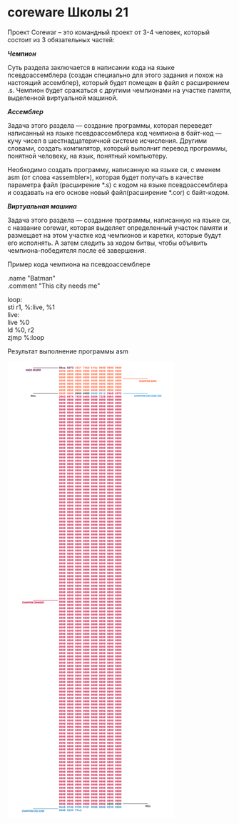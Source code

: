 # coreware Школы 21

Проект Corewar – это командный проект от 3-4 человек, который состоит из 3 обязательных частей:

***Чемпион***

Суть раздела заключается в написании кода на языке псевдоассемблера (создан специально для этого задания и похож на настоящий ассемблер), который будет помещен в файл с расширением .s. Чемпион будет сражаться с другими чемпионами на участке памяти, выделенной виртуальной машиной.

***Ассемблер***

Задача этого раздела — создание программы, которая переведет написанный на языке псевдоассемблера код чемпиона в байт-код — кучу чисел в шестнадцатеричной системе исчисления. Другими словами, создать компилятор, который выполнит перевод программы, понятной человеку, на язык, понятный компьютеру.

Необходимо создать программу, написанную на языке си, с именем asm (от слова «assembler»), которая будет получать в качестве параметра файл (расширение *.s) с кодом на языке псевдоассемблера и создавать на его основе новый файл(расширение *.cor)  с байт-кодом.

***Виртуальная машина***

Задача этого раздела — создание программы, написанную на языке си, с название corewar, которая выделяет определенный участок памяти и размещает на этом участке код чемпионов и каретки, которые будут его исполнять. А затем следить за ходом битвы, чтобы объявить чемпиона-победителя после её завершения.

Пример кода чемпиона на псевдоассемблере

.name       "Batman"  
.comment    "This city needs me"  

loop:  
        sti r1, %:live, %1  
live:  
        live %0  
        ld %0, r2  
        zjmp %:loop  

Результат выполнение программы asm


![Пример](https://github.com/Timur17/coreware/blob/master/bytecode.png)

